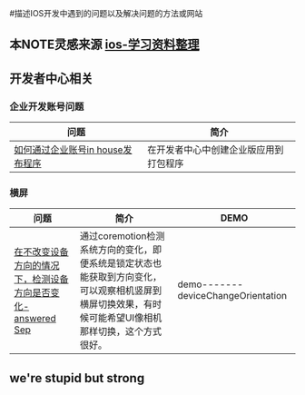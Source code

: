 #描述IOS开发中遇到的问题以及解决问题的方法或网站

## 本NOTE灵感来源 [ios-学习资料整理](https://github.com/D-oil/trip-to-iOS/blob/master/README.md#ios-学习资料整理)

## 开发者中心相关
### 企业开发账号问题
问题  |  简介
----  |  ----
[如何通过企业账号in house发布程序](http://www.cnblogs.com/AnDongBlog/p/3993381.html)  |  在开发者中心中创建企业版应用到打包程序

### 横屏
问题  |  简介  |  DEMO
----  |  ----  |  ----
[在不改变设备方向的情况下，检测设备方向是否变化-answered Sep](http://stackoverflow.com/questions/4574693/ios-device-orientation-disregarding-orientation-lock/12248095#12248095)  |  通过coremotion检测系统方向的变化，即便系统是锁定状态也能获取到方向变化，可以观察相机竖屏到横屏切换效果，有时候可能希望UI像相机那样切换，这个方式很好。 | demo-------deviceChangeOrientation



## we're stupid but strong
